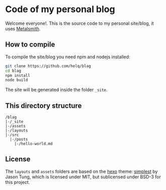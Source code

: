 # Code of my personal blog #

Welcome everyone!. This is the source code to my personal site/blog, it uses
[Metalsmith][].

[Metalsmith]: http://www.metalsmith.io/ (Metalsmith's official site)

## How to compile ##

To compile the site/blog you need npm and nodejs installed:

``` .sh
git clone https://github.com/helq/blag
cd blag
npm install
node build
```

The site will be generated inside the folder `_site`.

## This directory structure ##

```
/blag
|-/_site
|-/assets
|-/layouts
|-/src
  |-/posts
    |-/hello-world.md
```

## License ##

The `layouts` and `assets` folders are based on the [hexo][] theme:
[simplest][] by Jason Tung, which is licensed under MIT, but sublicensed under
BSD-3 for this project.

[hexo]: https://hexo.io/ (Hexo's official website)
[simplest]: https://github.com/dnxbf321/hexo-theme-simplest (github link to hexo theme)
